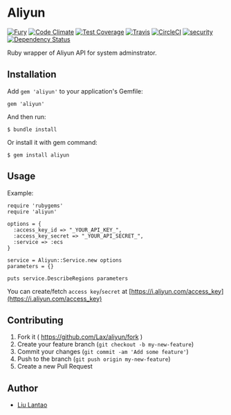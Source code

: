 # Aliyun

[![Fury](https://badge.fury.io/rb/aliyun.png)](http://badge.fury.io/rb/aliyun)
[![Code Climate](https://codeclimate.com/github/Lax/aliyun/badges/gpa.svg)](https://codeclimate.com/github/Lax/aliyun)
[![Test Coverage](https://codeclimate.com/github/Lax/aliyun/badges/coverage.svg)](https://codeclimate.com/github/Lax/aliyun/coverage)
[![Travis](https://travis-ci.org/Lax/aliyun.svg?branch=master)](https://travis-ci.org/Lax/aliyun)
[![CircleCI](https://circleci.com/gh/Lax/aliyun/tree/master.png?style=shield)](https://circleci.com/gh/Lax/aliyun)
[![security](https://hakiri.io/github/Lax/aliyun/master.svg)](https://hakiri.io/github/Lax/aliyun/master)
[![Dependency Status](https://gemnasium.com/Lax/aliyun.svg)](https://gemnasium.com/Lax/aliyun)

Ruby wrapper of Aliyun API for system adminstrator.

## Installation

Add `gem 'aliyun'` to your application's Gemfile:

    gem 'aliyun'

And then run:

    $ bundle install

Or install it with gem command:

    $ gem install aliyun

## Usage

Example:

    require 'rubygems'
    require 'aliyun'

    options = {
      :access_key_id => "_YOUR_API_KEY_",
      :access_key_secret => "_YOUR_API_SECRET_",
      :service => :ecs
    }

    service = Aliyun::Service.new options
    parameters = {}

    puts service.DescribeRegions parameters

You can create/fetch `access key`/`secret` at [https://i.aliyun.com/access_key](https://i.aliyun.com/access_key)

## Contributing

1. Fork it ( https://github.com/Lax/aliyun/fork )
2. Create your feature branch (`git checkout -b my-new-feature`)
3. Commit your changes (`git commit -am 'Add some feature'`)
4. Push to the branch (`git push origin my-new-feature`)
5. Create a new Pull Request

## Author

* [Liu Lantao](https://github.com/Lax)
